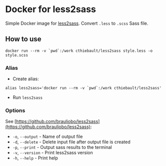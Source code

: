 # Docker for less2sass

Simple Docker image for [less2sass](https://github.com/brauliobo/less2sass). Convert `.less` to `.scss` Sass file.

## How to use

```
docker run --rm -v `pwd`:/work cthiebault/less2sass style.less -o style.scss
```

### Alias

* Create alias: 
```
alias less2sass='docker run --rm -v `pwd`:/work cthiebault/less2sass'
```
* Run `less2sass`

### Options

See [https://github.com/brauliobo/less2sass](https://github.com/brauliobo/less2sass):

* `-o`, `--output` - Name of output file
* `-d`, `--delete` - Delete input file after output file is created
* `-p`, `--print` - Output sass results to the terminal
* `-v`, `--version` -	Print less2sass version
* `-h`, `--help` - Print help